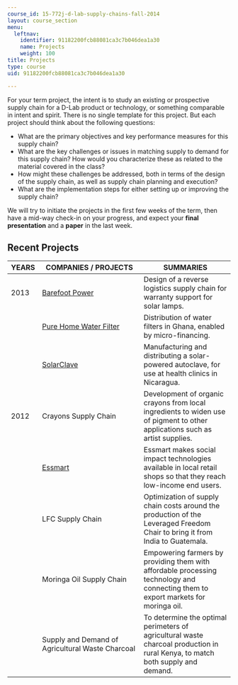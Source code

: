 ```yaml
---
course_id: 15-772j-d-lab-supply-chains-fall-2014
layout: course_section
menu:
  leftnav:
    identifier: 91182200fcb88081ca3c7b046dea1a30
    name: Projects
    weight: 100
title: Projects
type: course
uid: 91182200fcb88081ca3c7b046dea1a30

---
```


For your term project, the intent is to study an existing or prospective supply chain for a D-Lab product or technology, or something comparable in intent and spirit. There is no single template for this project. But each project should think about the following questions:

*   What are the primary objectives and key performance measures for this supply chain?
*   What are the key challenges or issues in matching supply to demand for this supply chain? How would you characterize these as related to the material covered in the class?
*   How might these challenges be addressed, both in terms of the design of the supply chain, as well as supply chain planning and execution?
*   What are the implementation steps for either setting up or improving the supply chain?

We will try to initiate the projects in the first few weeks of the term, then have a mid-way check-in on your progress, and expect your **final presentation** and a **paper** in the last week.

Recent Projects
---------------

| YEARS | COMPANIES / PROJECTS | SUMMARIES |
| --- | --- | --- |
| 2013 | [Barefoot Power](http://www.barefootpower.com/) | Design of a reverse logistics supply chain for warranty support for solar lamps. |
| &nbsp; | [Pure Home Water Filter](http://purehomewater.org/) | Distribution of water filters in Ghana, enabled by micro-financing. |
| &nbsp; | [SolarClave](https://www.techxlab.org/solutions/innovations-in-international-health-solarclave-solar-autoclave) | Manufacturing and distributing a solar-powered autoclave, for use at health clinics in Nicaragua. |
| 2012 | Crayons Supply Chain | Development of organic crayons from local ingredients to widen use of pigment to other applications such as artist supplies. |
| &nbsp; | [Essmart](http://www.essmart-global.com/) | Essmart makes social impact technologies available in local retail shops so that they reach low-income end users. |
| &nbsp; | LFC Supply Chain | Optimization of supply chain costs around the production of the Leveraged Freedom Chair to bring it from India to Guatemala. |
| &nbsp; | Moringa Oil Supply Chain | Empowering farmers by providing them with affordable processing technology and connecting them to export markets for moringa oil. |
| &nbsp; | Supply and Demand of Agricultural Waste Charcoal | To determine the optimal perimeters of agricultural waste charcoal production in rural Kenya, to match both supply and demand.